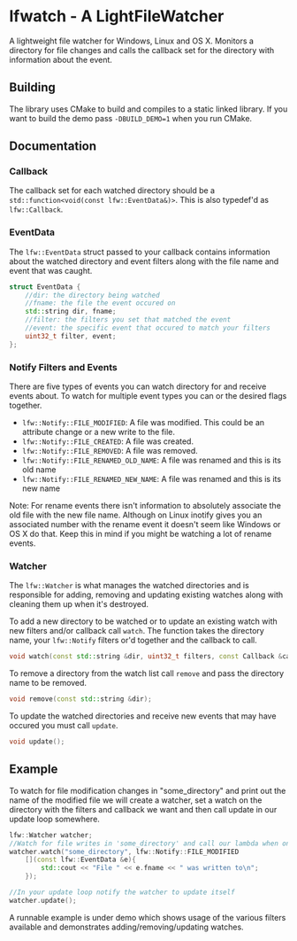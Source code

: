 lfwatch - A LightFileWatcher
=
A lightweight file watcher for Windows, Linux and OS X. Monitors a directory for file changes and calls
the callback set for the directory with information about the event.

Building
-
The library uses CMake to build and compiles to a static linked library. If you want to build the demo
pass `-DBUILD_DEMO=1` when you run CMake.

Documentation
-
### Callback
The callback set for each watched directory should be a `std::function<void(const lfw::EventData&)>`. This is
also typedef'd as `lfw::Callback`.

### EventData
The `lfw::EventData` struct passed to your callback contains information about the watched directory and
event filters along with the file name and event that was caught.
```c++
struct EventData {
	//dir: the directory being watched
	//fname: the file the event occured on
	std::string dir, fname;
	//filter: the filters you set that matched the event
	//event: the specific event that occured to match your filters
	uint32_t filter, event;
};
```

### Notify Filters and Events
There are five types of events you can watch directory for and receive events about. To watch for multiple event types
you can or the desired flags together.
- `lfw::Notify::FILE_MODIFIED`: A file was modified. This could be an attribute change or a new write to the file.
- `lfw::Notify::FILE_CREATED`: A file was created.
- `lfw::Notify::FILE_REMOVED`: A file was removed.
- `lfw::Notify::FILE_RENAMED_OLD_NAME`: A file was renamed and this is its old name
- `lfw::Notify::FILE_RENAMED_NEW_NAME`: A file was renamed and this is its new name

Note: For rename events there isn't information to absolutely associate the old file with the new file name. Although
on Linux inotify gives you an associated number with the rename event it doesn't seem like Windows or OS X do that.
Keep this in mind if you might be watching a lot of rename events.

### Watcher
The `lfw::Watcher` is what manages the watched directories and is responsible for adding, removing and updating existing
watches along with cleaning them up when it's destroyed.

To add a new directory to be watched or to update an existing watch with new filters and/or callback call `watch`.
The function takes the directory name, your `lfw::Notify` filters or'd together and the callback to call.
```c++
void watch(const std::string &dir, uint32_t filters, const Callback &callback);
```

To remove a directory from the watch list call `remove` and pass the directory name to be removed.
```c++
void remove(const std::string &dir);
```

To update the watched directories and receive new events that may have occured you must call `update`.
```c++
void update();
```
Example
-
To watch for file modification changes in "some_directory" and print out the name of the modified file we
will create a watcher, set a watch on the directory with the filters and callback we want and then call update
in our update loop somewhere.

```c++
lfw::Watcher watcher;
//Watch for file writes in 'some_directory' and call our lambda when one happens
watcher.watch("some_directory", lfw::Notify::FILE_MODIFIED
	[](const lfw::EventData &e){
		std::cout << "File " << e.fname << " was written to\n";
	});

//In your update loop notify the watcher to update itself
watcher.update();
```

A runnable example is under demo which shows usage of the various filters available and demonstrates adding/removing/updating watches.

